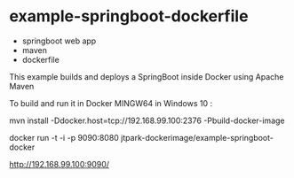# example-springboot-dockerfile
- springboot web app
- maven
- dockerfile

This example builds and deploys a SpringBoot inside Docker using Apache Maven


To build and run it in Docker MINGW64 in Windows 10 :

mvn install -Ddocker.host=tcp://192.168.99.100:2376 -Pbuild-docker-image

docker run -t -i -p 9090:8080 jtpark-dockerimage/example-springboot-docker


http://192.168.99.100:9090/

